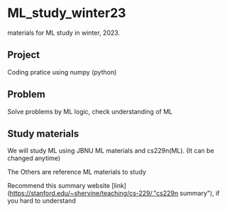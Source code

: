 # ML_study_winter23

materials for ML study in winter, 2023.

## Project
Coding pratice using numpy (python)

## Problem
Solve problems by ML logic, check understanding of ML

## Study materials
We will study ML using JBNU ML materials and cs229n(ML). (It can be changed anytime)

The Others are reference ML materials to study

Recommend this summary website [link](https://stanford.edu/~shervine/teaching/cs-229/,"cs229n summary"), if you hard to understand

